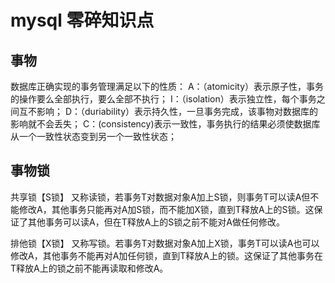 # mysql 零碎知识点

## 事物

数据库正确实现的事务管理满足以下的性质：
A：（atomicity）表示原子性，事务的操作要么全部执行，要么全部不执行；
I：（isolation）表示独立性，每个事务之间互不影响；
D：（duriability）表示持久性，一旦事务完成，该事物对数据库的影响就不会丢失；
C：(consistency)表示一致性，事务执行的结果必须使数据库从一个一致性状态变到另一个一致性状态；

## 事物锁

共享锁【S锁】
又称读锁，若事务T对数据对象A加上S锁，则事务T可以读A但不能修改A，其他事务只能再对A加S锁，而不能加X锁，直到T释放A上的S锁。这保证了其他事务可以读A，但在T释放A上的S锁之前不能对A做任何修改。

排他锁【X锁】
又称写锁。若事务T对数据对象A加上X锁，事务T可以读A也可以修改A，其他事务不能再对A加任何锁，直到T释放A上的锁。这保证了其他事务在T释放A上的锁之前不能再读取和修改A。